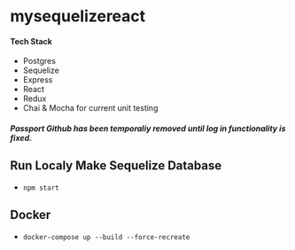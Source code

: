 # mysequelizereact

#### Tech Stack
* Postgres
* Sequelize
* Express
* React
* Redux
* Chai & Mocha for current unit testing



##### Passport Github has been temporaliy removed until log in functionality is fixed. 


## Run Localy Make Sequelize Database

* `npm start`


## Docker 
* `docker-compose up --build --force-recreate`


